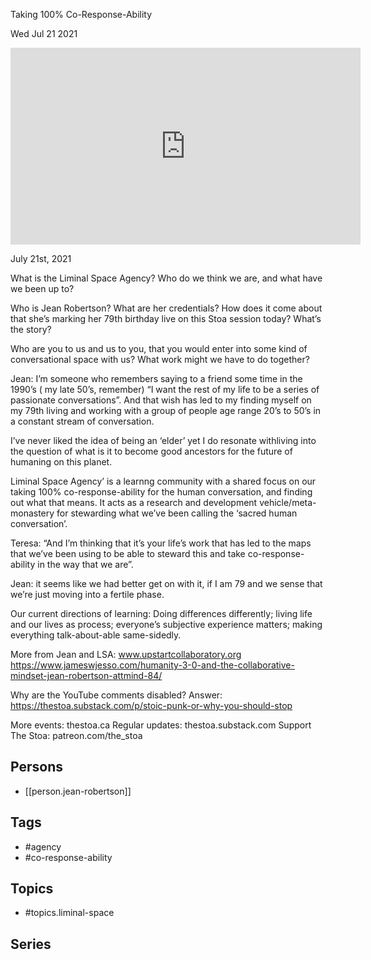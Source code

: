 

 Taking 100% Co-Response-Ability

Wed Jul 21 2021

<iframe width="560" height="315" src="https://www.youtube.com/embed/TWsFkmmC7oI" title="The Liminal Space Agency: Taking 100% Co-Response-Ability w/ Jean Robertson" frameborder="0" allow="accelerometer; autoplay; clipboard-write; encrypted-media; gyroscope; picture-in-picture" allowfullscreen ></iframe>

July 21st, 2021

What is the Liminal Space Agency? Who do we think we are, and what have we been up to?

Who is Jean Robertson? What are her credentials? How does it come about that she’s marking her 79th birthday live on this Stoa session today? What’s the story?

Who are you to us and us to you, that you would enter into some kind of conversational space with us? What work might we have to do together?

Jean: I’m someone who remembers saying to a friend some time in the 1990’s ( my late 50’s, remember) “I want the rest of my life to be a series of passionate conversations”. And that wish has led to my finding myself on my 79th living and working with a group of people age range 20’s to 50’s in a constant stream of conversation.

I’ve never liked the idea of being an ‘elder’ yet I do resonate withliving into the question of what is it to become good ancestors for the future of humaning on this planet.

Liminal Space Agency’ is a learnng community with a shared focus on our taking 100% co-response-ability for the human conversation, and finding out what that means. It acts as a research and development vehicle/meta-monastery for stewarding what we’ve been calling the ‘sacred human conversation’.

Teresa: “And I’m thinking that it’s your life’s work that has led to the maps that we’ve been using to be able to steward this and take co-response-ability in the way that we are”.

Jean: it seems like we had better get on with it, if I am 79 and we sense that we’re just moving into a fertile phase.

Our current directions of learning:
Doing differences differently; living life and our lives as process; everyone’s subjective experience matters; making everything talk-about-able same-sidedly.

More from Jean and LSA:
www.upstartcollaboratory.org
https://www.jameswjesso.com/humanity-3-0-and-the-collaborative-mindset-jean-robertson-attmind-84/

Why are the YouTube comments disabled? Answer: https://thestoa.substack.com/p/stoic-punk-or-why-you-should-stop

More events: thestoa.ca
Regular updates: thestoa.substack.com
Support The Stoa: patreon.com/the_stoa

## Persons

- [[person.jean-robertson]]

## Tags

- #agency
- #co-response-ability

## Topics

- #topics.liminal-space

## Series



